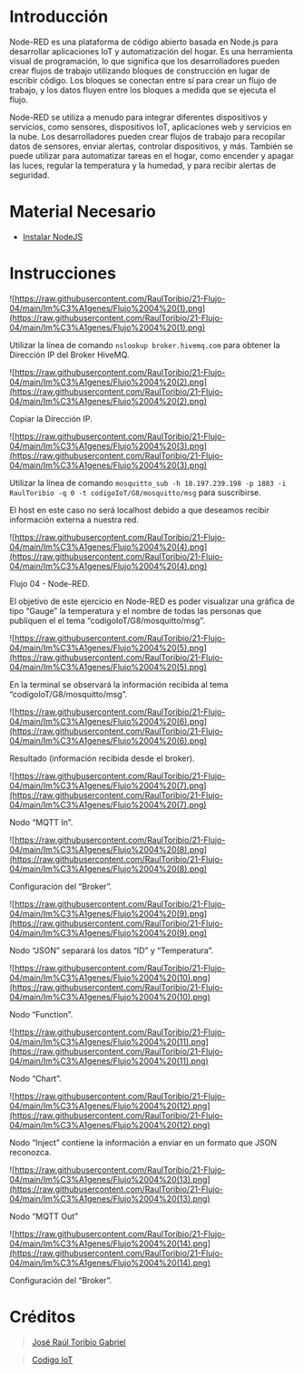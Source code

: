 # Introducción

Node-RED es una plataforma de código abierto basada en Node.js para desarrollar aplicaciones IoT y automatización del hogar. Es una herramienta visual de programación, lo que significa que los desarrolladores pueden crear flujos de trabajo utilizando bloques de construcción en lugar de escribir código. Los bloques se conectan entre sí para crear un flujo de trabajo, y los datos fluyen entre los bloques a medida que se ejecuta el flujo.

Node-RED se utiliza a menudo para integrar diferentes dispositivos y servicios, como sensores, dispositivos IoT, aplicaciones web y servicios en la nube. Los desarrolladores pueden crear flujos de trabajo para recopilar datos de sensores, enviar alertas, controlar dispositivos, y más. También se puede utilizar para automatizar tareas en el hogar, como encender y apagar las luces, regular la temperatura y la humedad, y para recibir alertas de seguridad.

# Material Necesario

- [Instalar NodeJS](https://github.com/RaulToribio/13-Instalar-NodeJS)

# Instrucciones

![https://raw.githubusercontent.com/RaulToribio/21-Flujo-04/main/Im%C3%A1genes/Flujo%2004%20(1).png](https://raw.githubusercontent.com/RaulToribio/21-Flujo-04/main/Im%C3%A1genes/Flujo%2004%20(1).png)

Utilizar la línea de comando `nslookup broker.hivemq.com` para obtener la Dirección IP del Broker HiveMQ.

![https://raw.githubusercontent.com/RaulToribio/21-Flujo-04/main/Im%C3%A1genes/Flujo%2004%20(2).png](https://raw.githubusercontent.com/RaulToribio/21-Flujo-04/main/Im%C3%A1genes/Flujo%2004%20(2).png)

Copiar la Dirección IP.

![https://raw.githubusercontent.com/RaulToribio/21-Flujo-04/main/Im%C3%A1genes/Flujo%2004%20(3).png](https://raw.githubusercontent.com/RaulToribio/21-Flujo-04/main/Im%C3%A1genes/Flujo%2004%20(3).png)

Utilizar la línea de comando `mosquitto_sub -h 18.197.239.198 -p 1883 -i RaulToribio -q 0 -t codigoIoT/G8/mosquitto/msg` para suscribirse.

El host en este caso no será localhost debido a que deseamos recibir información externa a nuestra red.

![https://raw.githubusercontent.com/RaulToribio/21-Flujo-04/main/Im%C3%A1genes/Flujo%2004%20(4).png](https://raw.githubusercontent.com/RaulToribio/21-Flujo-04/main/Im%C3%A1genes/Flujo%2004%20(4).png)

Flujo 04 - Node-RED.

El objetivo de este ejercicio en Node-RED es poder visualizar una gráfica de tipo “Gauge” la temperatura y el nombre de todas las personas que publiquen el el tema “codigoIoT/G8/mosquitto/msg”.

![https://raw.githubusercontent.com/RaulToribio/21-Flujo-04/main/Im%C3%A1genes/Flujo%2004%20(5).png](https://raw.githubusercontent.com/RaulToribio/21-Flujo-04/main/Im%C3%A1genes/Flujo%2004%20(5).png)

En la terminal se observará la información recibida al tema “codigoIoT/G8/mosquitto/msg”.

![https://raw.githubusercontent.com/RaulToribio/21-Flujo-04/main/Im%C3%A1genes/Flujo%2004%20(6).png](https://raw.githubusercontent.com/RaulToribio/21-Flujo-04/main/Im%C3%A1genes/Flujo%2004%20(6).png)

Resultado (información recibida desde el broker).

![https://raw.githubusercontent.com/RaulToribio/21-Flujo-04/main/Im%C3%A1genes/Flujo%2004%20(7).png](https://raw.githubusercontent.com/RaulToribio/21-Flujo-04/main/Im%C3%A1genes/Flujo%2004%20(7).png)

Nodo “MQTT In”.

![https://raw.githubusercontent.com/RaulToribio/21-Flujo-04/main/Im%C3%A1genes/Flujo%2004%20(8).png](https://raw.githubusercontent.com/RaulToribio/21-Flujo-04/main/Im%C3%A1genes/Flujo%2004%20(8).png)

Configuración del “Broker”.

![https://raw.githubusercontent.com/RaulToribio/21-Flujo-04/main/Im%C3%A1genes/Flujo%2004%20(9).png](https://raw.githubusercontent.com/RaulToribio/21-Flujo-04/main/Im%C3%A1genes/Flujo%2004%20(9).png)

Nodo “JSON” separará los datos “ID” y “Temperatura”.

![https://raw.githubusercontent.com/RaulToribio/21-Flujo-04/main/Im%C3%A1genes/Flujo%2004%20(10).png](https://raw.githubusercontent.com/RaulToribio/21-Flujo-04/main/Im%C3%A1genes/Flujo%2004%20(10).png)

Nodo “Function”.

![https://raw.githubusercontent.com/RaulToribio/21-Flujo-04/main/Im%C3%A1genes/Flujo%2004%20(11).png](https://raw.githubusercontent.com/RaulToribio/21-Flujo-04/main/Im%C3%A1genes/Flujo%2004%20(11).png)

Nodo “Chart”.

![https://raw.githubusercontent.com/RaulToribio/21-Flujo-04/main/Im%C3%A1genes/Flujo%2004%20(12).png](https://raw.githubusercontent.com/RaulToribio/21-Flujo-04/main/Im%C3%A1genes/Flujo%2004%20(12).png)

Nodo “Inject” contiene la información a enviar en un formato que JSON reconozca.

![https://raw.githubusercontent.com/RaulToribio/21-Flujo-04/main/Im%C3%A1genes/Flujo%2004%20(13).png](https://raw.githubusercontent.com/RaulToribio/21-Flujo-04/main/Im%C3%A1genes/Flujo%2004%20(13).png)

Nodo “MQTT Out”

![https://raw.githubusercontent.com/RaulToribio/21-Flujo-04/main/Im%C3%A1genes/Flujo%2004%20(14).png](https://raw.githubusercontent.com/RaulToribio/21-Flujo-04/main/Im%C3%A1genes/Flujo%2004%20(14).png)

Configuración del “Broker”.

# Créditos

> [José Raúl Toribio Gabriel](https://github.com/RaulToribio)
> 

> [Codigo IoT](https://github.com/codigo-iot)
>
